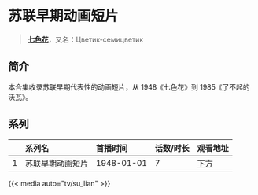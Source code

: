 # 苏联早期动画短片


> <u>**[七色花](https://bgm.tv/subject/280583)**</u>，又名：Цветик-семицветик

## 简介



本合集收录苏联早期代表性的动画短片，从 1948《七色花》到 1985《了不起的沃瓦》。



## 系列

|     |   系列名   |   首播时间  | 话数/时长  | 观看地址 |
|:---  |:------    |:----      |:---       |:---  |
| 1 |[苏联早期动画短片](https://bgm.tv/subject/280583)| 1948-01-01 | 7 | [下方](#id-1)  |

{{< media auto="tv/su_lian" >}}


